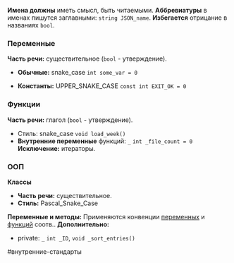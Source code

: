 **Имена должны** иметь смысл, быть читаемыми.
**Аббревиатуры** в именах пишутся заглавными: `string JSON_name`.
**Избегается** отрицание в названиях `bool`.
### Переменные

**Часть речи:** существительное (`bool` - утверждение).

- **Обычные:** snake_case
	`int some_var = 0`

- **Константы:** UPPER_SNAKE_CASE
	`const int EXIT_OK = 0`

### Функции

**Часть речи:** глагол (`bool` - утверждение).

- Стиль: snake_case
	`void load_week()`
- **Внутренние переменные** функций: `_`
	`int _file_count = 0`
	**Исключение:** итераторы.

### ООП

**Классы**
- **Часть речи:** существительное.
- **Стиль:** Pascal_Snake_Case

**Переменные и методы:**
Применяются конвенции [переменных](#Переменные) и [функций](#Функции) соотв.. **Дополнительно:**
- private: `_`
	`int _ID`, `void _sort_entries()`

#внутренние-стандарты 